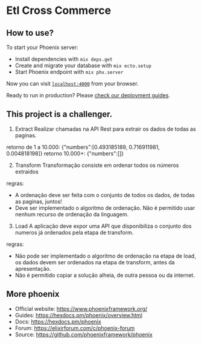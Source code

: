 # Etl Cross Commerce
## How to use?
To start your Phoenix server:

  * Install dependencies with `mix deps.get`
  * Create and migrate your database with `mix ecto.setup`
  * Start Phoenix endpoint with `mix phx.server`

Now you can visit [`localhost:4000`](http://localhost:4000) from your browser.

Ready to run in production? Please [check our deployment guides](https://hexdocs.pm/phoenix/deployment.html).

## This project is a challenger.
1. Extract
Realizar chamadas na API Rest para extrair os dados de todas as paginas.

retorno de 1 a 10.000: {"numbers":[0.493185189, 0.716911981, 0.004818198]}
retorno 10.000+: {"numbers":[]}

2. Transform
Transformação consiste em ordenar todos os números extraidos

regras:
* A ordenação deve ser feita com o conjunto de todos os dados, de todas as paginas, juntos!
* Deve ser implementado o algoritmo de ordenação. Não é permitido usar nenhum recurso de ordenação da linguagem.

3. Load
A aplicação deve expor uma API que disponibiliza o conjunto dos numeros já ordenados pela etapa de transform.

regras:
* Não pode ser implementado o algoritmo de ordenação na etapa de load, os dados devem ser ordenados na etapa de transform, antes da apresentação.
* Não é permitido copiar a solução alheia, de outra pessoa ou da internet.

## More phoenix

  * Official website: https://www.phoenixframework.org/
  * Guides: https://hexdocs.pm/phoenix/overview.html
  * Docs: https://hexdocs.pm/phoenix
  * Forum: https://elixirforum.com/c/phoenix-forum
  * Source: https://github.com/phoenixframework/phoenix
